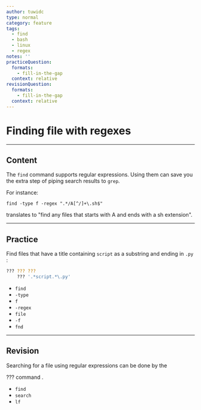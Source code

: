 ```yaml
---
author: tuwidc
type: normal
category: feature
tags:
  - find
  - bash
  - linux
  - regex
notes: ''
practiceQuestion:
  formats:
    - fill-in-the-gap
  context: relative
revisionQuestion:
  formats:
    - fill-in-the-gap
  context: relative
---
```


# Finding file with regexes


---

## Content

The `find` command supports regular expressions. Using them can save you the extra step of piping search results to `grep`.  

For instance:

```plain-text
find -type f -regex ".*/A[^/]+\.sh$"
```

translates to "find any files that starts with A and ends with a sh extension".


---

## Practice

Find files that have a title containing `script` as a substring and ending in `.py` :

```bash
??? ??? ??? 
    ??? '.*script.*\.py'
```

- `find`
- `-type`
- `f`
- `-regex`
- `file`
- `-f`
- `fnd`


---

## Revision

Searching for a file using regular expressions can be done by the 

??? command .

- `find`
- `search`
- `lf`
